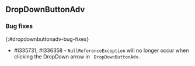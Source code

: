 ##  DropDownButtonAdv

### Bug fixes
{:#dropdownbuttonadv-bug-fixes}

* \#I335731, \#I336358 - `NullReferenceException` will no longer occur when clicking the DropDown arrow in ` DropDownButtonAdv`.
